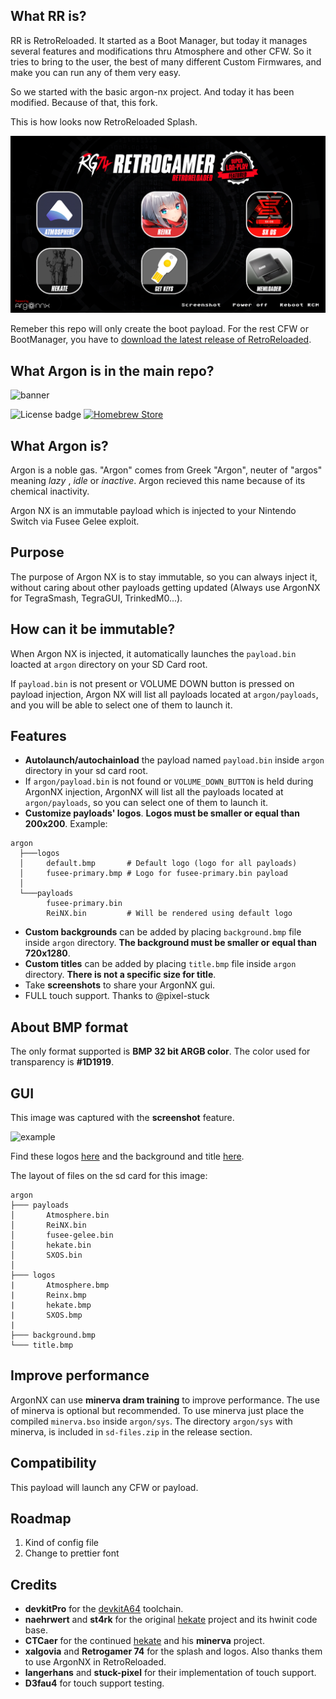 ## What RR is?

RR is RetroReloaded. It started as a Boot Manager, but today it manages several features and modifications thru Atmosphere and other CFW. So it tries to bring to the user, the best of many different Custom Firmwares, and make you can run any of them very easy.

So we started with the basic argon-nx project. And today it has been modified. Because of that, this fork.

This is how looks now RetroReloaded Splash. 

<img src="RR_146.png" alt="banner">

Remeber this repo will only create the boot payload. For the rest CFW or BootManager, you have to [download the latest release of RetroReloaded](https://github.com/RetroGamer74/RR_RetroReloaded/releases).

## What Argon is in the main repo?

<img src="img/splash.jpg" alt="banner">

![License badge](https://img.shields.io/badge/license-GPLv3-blue.svg)
[![Homebrew Store](https://img.shields.io/badge/Homebrew%20Switch-store-%23ff4554.svg)](https://www.switchbru.com/appstore/#/app/argon-nx)

## What Argon is?

Argon is a noble gas.
"Argon" comes from Greek "Argon", neuter of "argos" meaning *lazy* , *idle* or *inactive*.
Argon recieved this name because of its chemical inactivity.

Argon NX is an immutable payload which is injected to your Nintendo Switch via Fusee Gelee exploit.

## Purpose 

The purpose of Argon NX is to stay immutable, so you can always inject it, without caring about other payloads getting updated (Always use ArgonNX for TegraSmash, TegraGUI, TrinkedM0...).

## How can it be immutable?

When Argon NX is injected, it automatically launches the `payload.bin` loacted at `argon` directory on your SD Card root. 

If `payload.bin` is not present or VOLUME DOWN button is pressed on payload injection, Argon NX will list all payloads located at `argon/payloads`, and you will be able to select one of them to launch it.

## Features

- **Autolaunch/autochainload** the payload named `payload.bin` inside `argon` directory in your sd card root.
- If `argon/payload.bin` is not found or `VOLUME_DOWN_BUTTON` is held during ArgonNX injection, ArgonNX will list all the payloads located at `argon/payloads`, so you can select one of them to launch it.
- **Customize payloads' logos**. **Logos must be smaller or equal than 200x200**. Example:
```
argon
  ├───logos
  │     default.bmp       # Default logo (logo for all payloads)
  │     fusee-primary.bmp # Logo for fusee-primary.bin payload
  │
  └───payloads
        fusee-primary.bin
        ReiNX.bin         # Will be rendered using default logo
```

- **Custom backgrounds** can be added by placing `background.bmp` file inside `argon` directory. **The background must be smaller or equal than 720x1280**.
- **Custom titles** can be added by placing `title.bmp` file inside `argon` directory. **There is not a specific size for title**.
- Take **screenshots** to share your ArgonNX gui.
- FULL touch support. Thanks to @pixel-stuck


## About BMP format

The only format supported is **BMP 32 bit ARGB color**.
The color used for transparency is **#1D1919**.

## GUI

This image was captured with the **screenshot** feature.

<img src="img/example.png" alt="example" width="700">

Find these logos [here](img/example-logos) and the background and title [here](sd-card-example/).

The layout of files on the sd card for this image:
```
argon
├─── payloads
│       Atmosphere.bin
│       ReiNX.bin
│       fusee-gelee.bin
│       hekate.bin
│       SXOS.bin
│
├─── logos
|       Atmosphere.bmp
|       Reinx.bmp
|       hekate.bmp
|       SXOS.bmp
|
├─── background.bmp
└─── title.bmp
```

## Improve performance

ArgonNX can use **minerva dram training** to improve performance.
The use of minerva is optional but recommended. To use minerva just place the compiled `minerva.bso` inside `argon/sys`. The directory `argon/sys` with minerva, is included in `sd-files.zip` in the release section.

## Compatibility

This payload will launch any CFW or payload. 

## Roadmap

1. Kind of config file
2. Change to prettier font

## Credits

* __devkitPro__ for the [devkitA64](https://devkitpro.org/) toolchain.
* __naehrwert__ and __st4rk__ for the original [hekate](https://github.com/nwert/hekate) project and its hwinit code base.
* __CTCaer__ for the continued [hekate](https://github.com/CTCaer/hekate) and his **minerva** project.
* __xalgovia__ and __Retrogamer 74__ for the splash and logos. Also thanks them to use ArgonNX in RetroReloaded.
* __langerhans__ and  __stuck-pixel__ for their implementation of touch support.
* __D3fau4__ for touch support testing.
